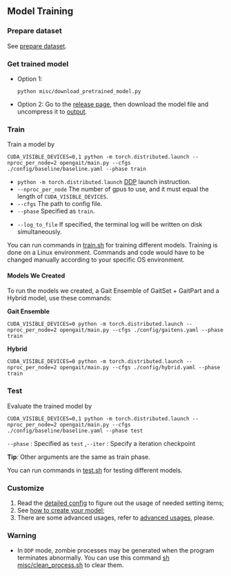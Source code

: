 ## Model Training

### Prepare dataset
See [prepare dataset](https://github.com/KLASS-gait-recognition/gait_training/blob/main/OpenGait-for-local/docs/0.prepare_dataset.md).

### Get trained model
- Option 1:
    ```
    python misc/download_pretrained_model.py
    ```
- Option 2: Go to the [release page](https://github.com/ShiqiYu/OpenGait/releases/), then download the model file and uncompress it to [output](output).

### Train
Train a model by
```
CUDA_VISIBLE_DEVICES=0,1 python -m torch.distributed.launch --nproc_per_node=2 opengait/main.py --cfgs ./config/baseline/baseline.yaml --phase train
```
-  `python -m torch.distributed.launch` [DDP](https://pytorch.org/tutorials/intermediate/ddp_tutorial.html) launch instruction.
-  `--nproc_per_node` The number of gpus to use, and it must equal the length of `CUDA_VISIBLE_DEVICES`.
-  `--cfgs` The path to config file.
-  `--phase` Specified as `train`.
<!-- - `--iter` You can specify a number of iterations or use `restore_hint` in the config file and resume training from there. -->
- `--log_to_file` If specified, the terminal log will be written on disk simultaneously. 

You can run commands in [train.sh](https://github.com/KLASS-gait-recognition/gait_training/blob/main/OpenGait-for-local/train.sh) for training different models. Training is done on a Linux environment. Commands and code would have to be changed manually according to your specific OS environment.

#### Models We Created
To run the models we created, a Gait Ensemble of GaitSet + GaitPart and a Hybrid model, use these commands:

**Gait Ensemble**
```shell
CUDA_VISIBLE_DEVICES=0 python -m torch.distributed.launch --nproc_per_node=2 opengait/main.py --cfgs ./config/gaitens.yaml --phase train
```
**Hybrid**
```shell
CUDA_VISIBLE_DEVICES=0 python -m torch.distributed.launch --nproc_per_node=2 opengait/main.py --cfgs ./config/hybrid.yaml --phase train
```

### Test
Evaluate the trained model by
```
CUDA_VISIBLE_DEVICES=0,1 python -m torch.distributed.launch --nproc_per_node=2 opengait/main.py --cfgs ./config/baseline/baseline.yaml --phase test
```
`--phase` : Specified as `test` ,`--iter` : Specify a iteration checkpoint

**Tip**: Other arguments are the same as train phase.

You can run commands in [test.sh](https://github.com/KLASS-gait-recognition/gait_training/blob/main/OpenGait-for-local/test.sh) for testing different models.

### Customize
1. Read the [detailed config](https://github.com/KLASS-gait-recognition/gait_training/blob/main/OpenGait-for-local/docs/1.detailed_config.md) to figure out the usage of needed setting items;
2. See [how to create your model](https://github.com/KLASS-gait-recognition/gait_training/blob/main/OpenGait-for-local/docs/2.how_to_create_your_model.md);
3. There are some advanced usages, refer to [advanced usages](https://github.com/KLASS-gait-recognition/gait_training/gait_training/blob/main/OpenGait-for-local/docs/3.advanced_usages.md), please.

### Warning
- In `DDP` mode, zombie processes may be generated when the program terminates abnormally. You can use this command [sh misc/clean_process.sh](https://github.com/KLASS-gait-recognition/gait_training/blob/main/OpenGait-for-local/misc/clean_process.sh) to clear them.